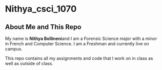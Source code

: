 # Nithya_csci_1070

<h2>About Me and This Repo</h2>

<p>My name is <strong>Nithya Bollineni</strong>and I am a Forensic Science major with a minor in French and Computer Science. I am a Freshman and currently live on campus.</p>

<p>This repo contains all my assignments and code that I work on in class as well as outside of class.</p>

